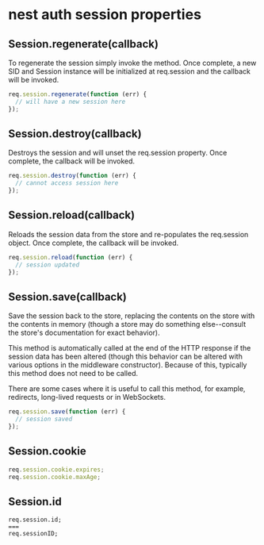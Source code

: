 # nest auth session properties

## Session.regenerate(callback)

To regenerate the session simply invoke the method. Once complete, a new SID and Session instance will be initialized at req.session and the callback will be invoked.

```ts
req.session.regenerate(function (err) {
  // will have a new session here
});
```

## Session.destroy(callback)

Destroys the session and will unset the req.session property. Once complete, the callback will be invoked.

```ts
req.session.destroy(function (err) {
  // cannot access session here
});
```

## Session.reload(callback)

Reloads the session data from the store and re-populates the req.session object. Once complete, the callback will be invoked.

```ts
req.session.reload(function (err) {
  // session updated
});
```

## Session.save(callback)

Save the session back to the store, replacing the contents on the store with the contents in memory (though a store may do something else--consult the store's documentation for exact behavior).

This method is automatically called at the end of the HTTP response if the session data has been altered (though this behavior can be altered with various options in the middleware constructor). Because of this, typically this method does not need to be called.

There are some cases where it is useful to call this method, for example, redirects, long-lived requests or in WebSockets.

```ts
req.session.save(function (err) {
  // session saved
});
```

## Session.cookie

```ts
req.session.cookie.expires;
req.session.cookie.maxAge;
```

## Session.id

```
req.session.id;
===
req.sessionID;
```
